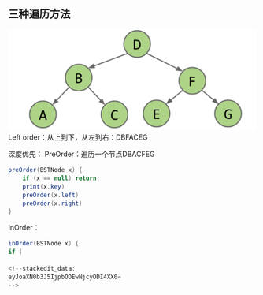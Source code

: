 ## 三种遍历方法
![输入图片说明](/imgs/2025-02-27/HIXlDCH6jziDKb0Z.png)
Left order：从上到下，从左到右：DBFACEG

深度优先：
PreOrder：遍历一个节点DBACFEG
```java
preOrder(BSTNode x) {
    if (x == null) return;
    print(x.key)
    preOrder(x.left)
    preOrder(x.right)
}
```

InOrder：
```java
inOrder(BSTNode x) {
if (

<!--stackedit_data:
eyJoaXN0b3J5IjpbODEwNjcyODI4XX0=
-->